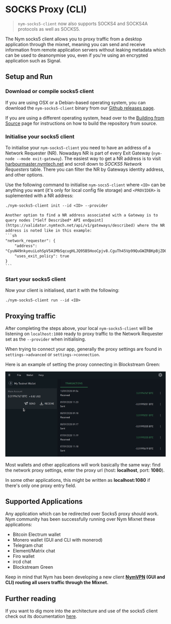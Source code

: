 # SOCKS Proxy (CLI)

> `nym-socks5-client` now also supports SOCKS4 and SOCKS4A protocols as well as SOCKS5.

The Nym socks5 client allows you to proxy traffic from a desktop application through the mixnet, meaning you can send and receive information from remote application servers without leaking metadata which can be used to deanonymise you, even if you're using an encrypted application such as Signal.

## Setup and Run

### Download or compile socks5 client

If you are using OSX or a Debian-based operating system, you can download the `nym-socks5-client` binary from our [Github releases page](https://github.com/nymtech/nym/releases).

If you are using a different operating system, head over to the [Building from Source](https://nymtech.net/docs/binaries/building-nym.html) page for instructions on how to build the repository from source.

### Initialise your socks5 client

To initialise your `nym-socks5-client` you need to have an address of a Network Requester (NR). Nowadays NR is part of every Exit Gateway (`nym-node --mode exit-gateway`). The easiest way to get a NR address is to visit [harbourmaster.nymtech.net](https://harbourmaster.nymtech.net/) and scroll down to *SOCKS5 Network Requesters* table. There you can filter the NR by Gateways identity address, and other options.

Use the following command to initialise `nym-socs5-client` where `<ID>` can be anything you want (it's only for local config file storage) and `<PROVIDER>` is suplemented with a NR address:

```
./nym-socks5-client init --id <ID> --provider
```

~~~admonish tip
Another option to find a NR address associated with a Gateway is to query nodes [*Self Described* API endpoint](https://validator.nymtech.net/api/v1/gateways/described) where the NR address is noted like in this example:
```sh
"network_requester": {
    "address": "CyuN49nkyeuiLohSpV5A1MbSqcugHLJQ95B5HooCpjv8.CguTh45Vp99QuGWZRBKpBjZDQbsJaHaXqAMGyc4Qhkzp@2w5RduXRqxKgHt1wtp4qGA4AfXaBj8TuUj1LvcPe2Ea1",
    "uses_exit_policy": true
}
```
~~~

### Start your socks5 client
Now your client is initialised, start it with the following:

```
./nym-socks5-client run --id <ID>
```

## Proxying traffic
After completing the steps above, your local `nym-socks5-client` will be listening on `localhost:1080` ready to proxy traffic to the Network Requester set as the `--provider` when initialising.

When trying to connect your app, generally the proxy settings are found in `settings->advanced` or `settings->connection`.

Here is an example of setting the proxy connecting in Blockstream Green:

![Blockstream Green settings](../images/blockstream-green.gif)

Most wallets and other applications will work basically the same way: find the network proxy settings, enter the proxy url (host: **localhost**, port: **1080**).

In some other applications, this might be written as **localhost:1080** if there's only one proxy entry field.

## Supported Applications

Any application which can be redirected over Socks5 proxy should work. Nym community has been successfully running over Nym Mixnet these applications:

- Bitcoin Electrum wallet
- Monero wallet (GUI and CLI with monerod)
- Telegram chat
- Element/Matrix chat
- Firo wallet
- ircd chat
- Blockstream Green

Keep in mind that Nym has been developing a new client **[NymVPN](https://nymvpn.com) (GUI and CLI) routing all users traffic through the Mixnet.**

## Further reading

If you want to dig more into the architecture and use of the socks5 client check out its documentation [here](https://nymtech.net/docs/clients/socks5-client.html).
